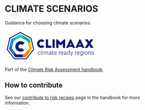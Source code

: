 # CLIMATE SCENARIOS

Guidance for choosing climate scenarios.

<img src="https://raw.githubusercontent.com/CLIMAAX/crabook/main/crabook/logo.png" height="100" />

Part of the [Climate Risk Assessment handbook](https://handbook.climaax.eu/notebooks/CLIMATE_SCENARIOS/workflow.html).


## How to contribute

See our [contribute to risk recipes](https://handbook.climaax.eu/community/contribute.html) page in the handbook for more information.
